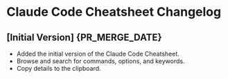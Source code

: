 # Claude Code Cheatsheet Changelog

## [Initial Version] {PR_MERGE_DATE}

- Added the initial version of the Claude Code Cheatsheet.
- Browse and search for commands, options, and keywords.
- Copy details to the clipboard.
